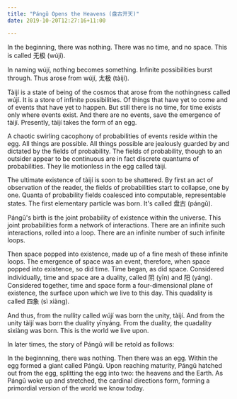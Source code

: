 ```yaml
---
title: "Pángǔ Opens the Heavens (盘古开天)"
date: 2019-10-20T12:27:16+11:00

---
```

In the beginning, there was nothing. There was no time, and no space. This is called 无极 (wújí).

In naming wújí, nothing becomes something. Infinite possibilities burst through. Thus arose from wújí, 太极 (tàijí).

Tàijí is a state of being of the cosmos that arose from the nothingness called wújí. It is a store of infinite possibilities. Of things that have yet to come and of events that have yet to happen. But still there is no time, for time exists only where events exist. And there are no events, save the emergence of tàijí. Presently, tàijí takes the form of an egg.

A chaotic swirling cacophony of probabilities of events reside within the egg. All things are possible. All things possible are jealously guarded by and dictated by the fields of probability. The fields of probability, though to an outsider appear to be continuous are in fact discrete quantums of probabilities. They lie motionless in the egg called tàijí.

The ultimate existence of tàijí is soon to be shattered. By first an act of observation of the reader, the fields of probabilities start to collapse, one by one. Quanta of probability fields coalesced into computable, representable states. The first elementary particle was born. It's called 盘古 (pángǔ).

Pángǔ's birth is the joint probability of existence within the universe. This joint probabilities form a network of interactions. There are an infinite such interactions, rolled into a loop. There are an infinite number of such infinite loops.

Then space popped into existence, made up of a fine mesh of these infinite loops. The emergence of space was an event, therefore, when space popped into existence, so did time. Time began, as did space. Considered individually, time and space are a duality, called 阴 (yīn) and 阳 (yáng). Considered together, time and space form a four-dimensional plane of existence, the surface upon which we live to this day. This quadality is called 四象 (sì xiàng).

And thus, from the nullity called wújí was born the unity, tàijí. And from the unity tàijí was born the duality yīnyáng. From the duality, the quadality sìxiàng was born. This is the world we live upon.

In later times, the story of Pángǔ will be retold as follows:

In the beginnning, there was nothing. Then there was an egg. Within the egg formed a giant called Pángǔ. Upon reaching maturity, Pángǔ hatched out from the egg, splitting the egg into two: the heavens and the Earth. As Pángǔ woke up and stretched, the cardinal directions form, forming a primordial version of the world we know today.

